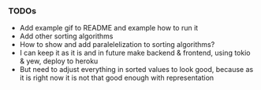 ### TODOs

* Add example gif to README and example how to run it
* Add other sorting algorithms
* How to show and add paralelelization to sorting algorithms?
* I can keep it as it is and in future make backend & frontend, using tokio & yew, deploy to heroku 
* But need to adjust everything in sorted values to look good, because as it is right now it is not that good enough with representation 